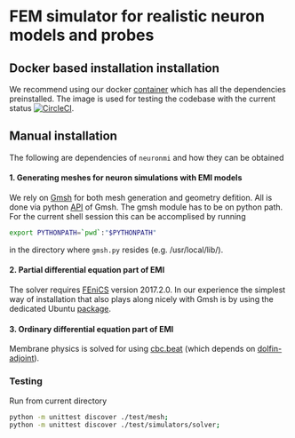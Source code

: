 # FEM simulator for realistic neuron models and probes

## Docker based installation installation

We recommend using our docker [container](https://hub.docker.com/r/mirok/neuronmi)
which has all the dependencies preinstalled. The image is used for testing
the codebase with the current status [![CircleCI](https://circleci.com/gh/MiroK/nEuronMI.svg?style=svg)](https://circleci.com/gh/MiroK/nEuronMI).

## Manual installation 

The following are dependencies of `neuronmi` and how they can be obtained

#### 1. Generating meshes for neuron simulations with EMI models
We rely on [Gmsh](http://gmsh.info/) for both mesh generation and geometry defition.
All is done via python [API](https://gitlab.onelab.info/gmsh/gmsh/blob/master/api/gmsh.py) of Gmsh.
The gmsh module has to be on python path. For the current shell session
this can be accomplised by running 

```bash
export PYTHONPATH=`pwd`:"$PYTHONPATH"
```

in the directory where `gmsh.py` resides (e.g. /usr/local/lib/).

#### 2. Partial differential equation part of EMI
The solver requires [FEniCS](https://fenicsproject.org/download/) version 2017.2.0. In our 
experience the simplest way of installation that also plays along nicely with Gmsh is by 
using the dedicated Ubuntu [package](https://packages.ubuntu.com/bionic/math/fenics).

#### 3. Ordinary differential equation part of EMI
Membrane physics is solved for using [cbc.beat](https://bitbucket.org/meg/cbcbeat)
  (which depends on [dolfin-adjoint](http://dolfin-adjoint-doc.readthedocs.io/en/latest/download/index.html)).

### Testing

Run from current directory
```bash
python -m unittest discover ./test/mesh;
python -m unittest discover ./test/simulators/solver;
```
